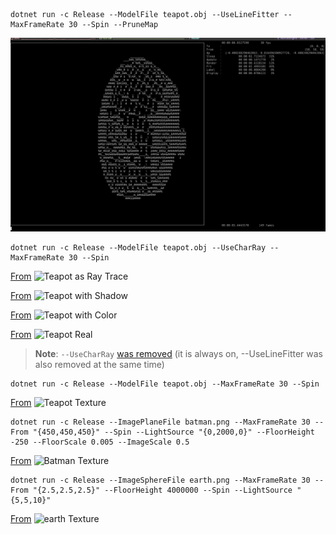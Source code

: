 ```
dotnet run -c Release --ModelFile teapot.obj --UseLineFitter --MaxFrameRate 30 --Spin --PruneMap
```

![Teapot as Line Mess](docs/teapot_line.gif)

```
dotnet run -c Release --ModelFile teapot.obj --UseCharRay --MaxFrameRate 30 --Spin
```
[From](https://github.com/boxofyellow/Ascii3dEngine/commit/0ed839bb0871f6ed2ca72fc800f2c53c66349c12)
![Teapot as Ray Trace](docs/teapot_ray.gif)

[From](https://github.com/boxofyellow/Ascii3dEngine/commit/ac1f2c13e3a026f22818d82b8ed9f36a9c91b4d6)
![Teapot with Shadow](docs/teapot_shadow.gif)

[From](https://github.com/boxofyellow/Ascii3dEngine/commit/ffdbd909c46ac134803e61241dffc025d1a94e75)
![Teapot with Color](docs/teapot_color.gif)

[From](https://github.com/boxofyellow/Ascii3dEngine/commit/ec9deff351cc36d96c192c9f21c3b7f6438b6ee4)
![Teapot Real](docs/teapot_real.gif)

> **Note**: `--UseCharRay` [was removed](https://github.com/boxofyellow/Ascii3dEngine/commit/0ea672d9aaf0cc4a0bdb9b6eeb1b492359c237a4) (it is always on, --UseLineFitter was also removed at the same time)

```
dotnet run -c Release --ModelFile teapot.obj --MaxFrameRate 30 --Spin
```

[From](https://github.com/boxofyellow/Ascii3dEngine/commit/0ff303be1fa0c361558da009ea2f57b09a149b6f)
![Teapot Texture](docs/teapot_texture.gif)

```
dotnet run -c Release --ImagePlaneFile batman.png --MaxFrameRate 30 --From "{450,450,450}" --Spin --LightSource "{0,2000,0}" --FloorHeight -250 --FloorScale 0.005 --ImageScale 0.5
```

[From](https://github.com/boxofyellow/Ascii3dEngine/commit/f52a94df1a658ed91c3876823f67e9a04e4c92d2)
![Batman Texture](docs/batman_texture.gif)

```
dotnet run -c Release --ImageSphereFile earth.png --MaxFrameRate 30 --From "{2.5,2.5,2.5}" --FloorHeight 4000000 --Spin --LightSource "{5,5,10}"
```

[From](https://github.com/boxofyellow/Ascii3dEngine/commit/0a83dbe6c1f3d618998d9a686084695ebea17c45)
![earth Texture](docs/sphere_texture.gif)